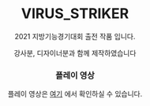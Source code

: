 <div align="center">
  <h1>VIRUS_STRIKER</h1>
  <p>2021 지방기능경기대회 출전 작품 입니다.</p>
  <p>강사분, 디자이너분과 함께 제작하였습니다</p>

  <h3> 플레이 영상 </h3>
  <p> 플레이 영상은 <a href="https://www.youtube.com/watch?v=5EcX5imVGHo">여기</a> 에서 확인하실 수 있습니다.</p>
</div>
